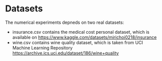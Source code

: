 # Datasets

The numerical experiments depneds on two real datasets:

- insurance.csv contains the medical cost personal dataset, which is available on https://www.kaggle.com/datasets/mirichoi0218/insurance
- wine.csv contains wine quality dataset, which is taken from UCI Machine Learning Repository https://archive.ics.uci.edu/dataset/186/wine+quality
